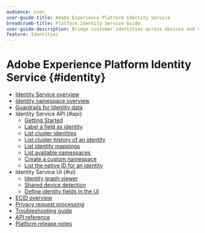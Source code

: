 ```yaml
---
audience: user
user-guide-title: Adobe Experience Platform Identity Service
breadcrumb-title: Platform Identity Service Guide
user-guide-description: Bridge customer identities across devices and systems to deliver personalized digital experiences.
feature: Identities
---
```


# Adobe Experience Platform Identity Service {#identity}

- [Identity Service overview](home.md)
- [Identity namespace overview](namespaces.md)
- [Guardrails for Identity data](guardrails.md)
- Identity Service API {#api}
  - [Getting Started](api/getting-started.md)
  - [Label a field as identity](api/label-identities.md)
  - [List cluster identities](api/list-cluster-identites.md)
  - [List cluster history of an identity](api/list-cluster-history.md)
  - [List identity mappings](api/list-identity-mappings.md)
  - [List available namespaces](api/list-namespaces.md)
  - [Create a custom namespace](api/create-custom-namespace.md)
  - [List the native ID for an identity](api/list-native-id.md)
- Identity Service UI {#ui}
  - [Identity graph viewer](ui/identity-graph-viewer.md)
  - [Shared device detection](ui/shared-devices.md)
  - [Define identity fields in the UI](ui/label-identities.md)
- [ECID overview](ecid.md)
- [Privacy request processing](privacy.md)
- [Troubleshooting guide](troubleshooting-guide.md)
- [API reference](https://www.adobe.io/experience-platform-apis/references/identity-service)
- [Platform release notes](https://www.adobe.com/go/platform-release-notes-en)